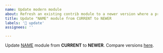 ```yaml
---
name: Update modern module
about: Refresh an existing contrib module to a newer version where a prefix based on Drupal core is absent in version names.
title: Update "NAME" module from CURRENT to NEWER
labels: '📢 update'
assignees: ''

---
```


Update [NAME](https://www.drupal.org/project/KEY) module from **CURRENT** to **NEWER**. Compare versions [here](https://git.drupalcode.org/project/KEY/-/compare/CURRENT...NEWER).
